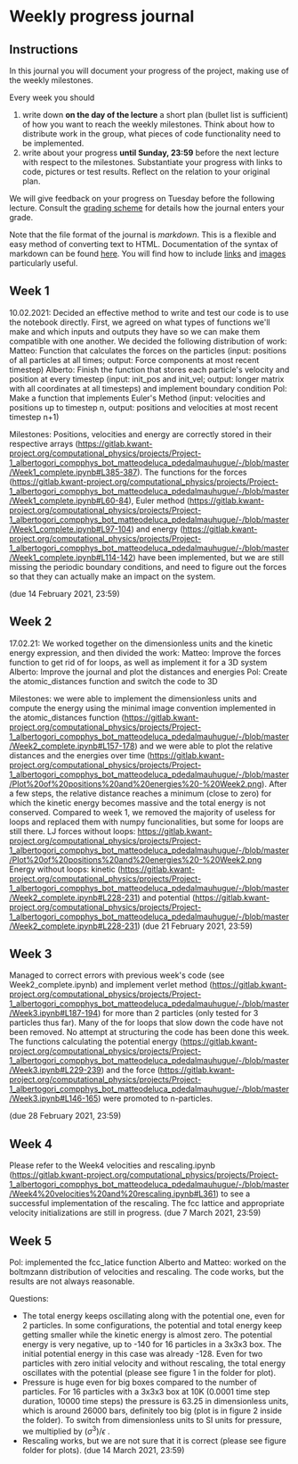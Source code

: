 # Weekly progress journal

## Instructions

In this journal you will document your progress of the project, making use of the weekly milestones.

Every week you should 

1. write down **on the day of the lecture** a short plan (bullet list is sufficient) of how you want to 
   reach the weekly milestones. Think about how to distribute work in the group, 
   what pieces of code functionality need to be implemented.
2. write about your progress **until Sunday, 23:59** before the next lecture with respect to the milestones.
   Substantiate your progress with links to code, pictures or test results. Reflect on the
   relation to your original plan.

We will give feedback on your progress on Tuesday before the following lecture. Consult the 
[grading scheme](https://computationalphysics.quantumtinkerer.tudelft.nl/proj1-moldyn-grading/) 
for details how the journal enters your grade.

Note that the file format of the journal is *markdown*. This is a flexible and easy method of 
converting text to HTML. 
Documentation of the syntax of markdown can be found 
[here](https://docs.gitlab.com/ee/user/markdown.html#gfm-extends-standard-markdown). 
You will find how to include [links](https://docs.gitlab.com/ee/user/markdown.html#links) and 
[images](https://docs.gitlab.com/ee/user/markdown.html#images) particularly
useful.

## Week 1
10.02.2021: Decided an effective method to write and test our code is to use the notebook directly. First, we agreed on what types of functions we'll make and which inputs and outputs they have so we can make them compatible with one another. 
We decided the following distribution of work:
Matteo: Function that calculates the forces on the particles (input: positions of all particles at all times; output: Force components at most recent timestep)
Alberto: Finish the function that stores each particle's velocity and position at every timestep (input: init_pos and init_vel; output: longer matrix with all coordinates at all timesteps)
and implement boundary condition
Pol: Make a function that implements Euler's Method (input: velocities and positions up to timestep n, output: positions and velocities at most recent timestep n+1)

Milestones: Positions, velocities and energy are correctly stored in their respective arrays (https://gitlab.kwant-project.org/computational_physics/projects/Project-1_albertogori_compphys_bot_matteodeluca_pdedalmauhugue/-/blob/master/Week1_complete.ipynb#L385-387).
The functions for the forces (https://gitlab.kwant-project.org/computational_physics/projects/Project-1_albertogori_compphys_bot_matteodeluca_pdedalmauhugue/-/blob/master/Week1_complete.ipynb#L60-84), Euler method (https://gitlab.kwant-project.org/computational_physics/projects/Project-1_albertogori_compphys_bot_matteodeluca_pdedalmauhugue/-/blob/master/Week1_complete.ipynb#L97-104) and energy (https://gitlab.kwant-project.org/computational_physics/projects/Project-1_albertogori_compphys_bot_matteodeluca_pdedalmauhugue/-/blob/master/Week1_complete.ipynb#L114-142) have been implemented, but we are still missing the periodic boundary conditions, and need to figure out the forces so that they can actually make an impact on the system.

(due 14 February 2021, 23:59)


## Week 2
17.02.21: We worked together on the dimensionless units and the kinetic energy expression, and then divided the work: 
Matteo: Improve the forces function to get rid of for loops, as well as implement it for a 3D system
Alberto: Improve the journal and plot the distances and energies
Pol: Create the atomic_distances function and switch the code to 3D

Milestones: we were able to implement the dimensionless units and compute the energy using the minimal image convention implemented in the atomic_distances function (https://gitlab.kwant-project.org/computational_physics/projects/Project-1_albertogori_compphys_bot_matteodeluca_pdedalmauhugue/-/blob/master/Week2_complete.ipynb#L157-178) and we were able to plot the relative distances and the energies over time (https://gitlab.kwant-project.org/computational_physics/projects/Project-1_albertogori_compphys_bot_matteodeluca_pdedalmauhugue/-/blob/master/Plot%20of%20positions%20and%20energies%20-%20Week2.png). After a few steps, the relative distance reaches a minimum (close to zero) for which the kinetic energy becomes massive and the total energy is not conserved.
Compared to week 1, we removed the majority of useless for loops and replaced them with numpy funcionalities, but some for loops are still there. 
LJ forces without loops: https://gitlab.kwant-project.org/computational_physics/projects/Project-1_albertogori_compphys_bot_matteodeluca_pdedalmauhugue/-/blob/master/Plot%20of%20positions%20and%20energies%20-%20Week2.png
Energy without loops: kinetic (https://gitlab.kwant-project.org/computational_physics/projects/Project-1_albertogori_compphys_bot_matteodeluca_pdedalmauhugue/-/blob/master/Week2_complete.ipynb#L228-231) and potential (https://gitlab.kwant-project.org/computational_physics/projects/Project-1_albertogori_compphys_bot_matteodeluca_pdedalmauhugue/-/blob/master/Week2_complete.ipynb#L228-231)
(due 21 February 2021, 23:59)


## Week 3
Managed to correct errors with previous week's code (see Week2_complete.ipynb) and implement verlet method (https://gitlab.kwant-project.org/computational_physics/projects/Project-1_albertogori_compphys_bot_matteodeluca_pdedalmauhugue/-/blob/master/Week3.ipynb#L187-194) for more than 2 particles (only tested for 3 particles thus far). Many of the for loops that slow down the code have not been removed. No attempt at structuring the code has been done this week.
The functions calculating the potential energy (https://gitlab.kwant-project.org/computational_physics/projects/Project-1_albertogori_compphys_bot_matteodeluca_pdedalmauhugue/-/blob/master/Week3.ipynb#L229-239) and the force (https://gitlab.kwant-project.org/computational_physics/projects/Project-1_albertogori_compphys_bot_matteodeluca_pdedalmauhugue/-/blob/master/Week3.ipynb#L146-165) were promoted to n-particles.


(due 28 February 2021, 23:59)


## Week 4
Please refer to the Week4 velocities and rescaling.ipynb (https://gitlab.kwant-project.org/computational_physics/projects/Project-1_albertogori_compphys_bot_matteodeluca_pdedalmauhugue/-/blob/master/Week4%20velocities%20and%20rescaling.ipynb#L361) to see a successful implementation of the rescaling. The fcc lattice and appropriate velocity initializations are still in progress.
(due 7 March 2021, 23:59)


## Week 5
Pol: implemented the fcc_latice function
Alberto and Matteo: worked on the boltmzann distribution of velocities and rescaling.
The code works, but the results are not always reasonable. 

Questions:
- The total energy keeps oscillating along with the potential one, even for 2 particles. In some configurations, the potential and total energy keep getting smaller while the kinetic energy is almost zero. The potential energy is very negative, up to -140 for 16 particles in a 3x3x3 box. The initial potential energy in this case was already -128.  Even for two particles with zero initial velocity and without rescaling, the total energy oscillates with the potential (please see figure 1 in the folder for plot).
- Pressure is huge even for big boxes compared to the number of particles. For 16 particles with a 3x3x3 box at 10K (0.0001 time step duration, 10000 time steps) the pressure is 63.25 in dimensionless units, which is around 26000 bars, definitely too big (plot is in figure 2 inside the folder). To switch from dimensionless units to SI units for pressure, we multiplied by $(\sigma^3)/\epsilon$ .
- Rescaling works, but we are not sure that it is correct (please see figure folder for plots).
(due 14 March 2021, 23:59)
